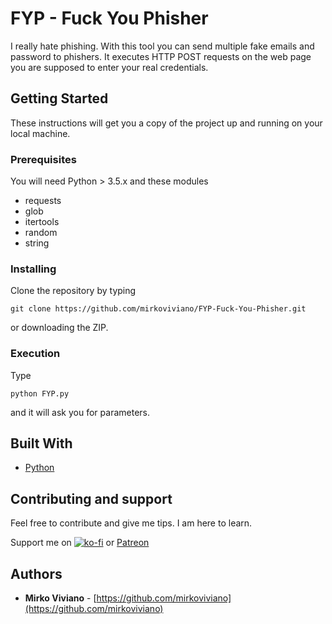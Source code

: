 # FYP - Fuck You Phisher

I really hate phishing. With this tool you can send multiple fake emails and password to phishers. It executes HTTP POST requests on the web page you are supposed to enter your real credentials. 

## Getting Started

These instructions will get you a copy of the project up and running on your local machine.

### Prerequisites

You will need Python > 3.5.x and these modules
* requests
* glob
* itertools
* random
* string

### Installing

Clone the repository by typing 


```
git clone https://github.com/mirkoviviano/FYP-Fuck-You-Phisher.git
```
or downloading the ZIP.

### Execution

Type
``` 
python FYP.py
```
and it will ask you for parameters.

## Built With

* [Python](https://www.python.org/)

## Contributing and support

Feel free to contribute and give me tips. I am here to learn.

Support me on 
	[![ko-fi](https://www.ko-fi.com/img/donate_sm.png)](https://ko-fi.com/P5P7KJLY)
    or
    [Patreon](https://www.patreon.com/mirkoviviano)

## Authors

* **Mirko Viviano** - [https://github.com/mirkoviviano](https://github.com/mirkoviviano)